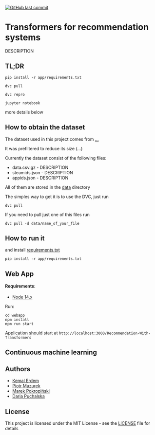 [![GitHub last commit](https://img.shields.io/github/last-commit/tugot17/Data-Science-Project-Template)](https://github.com/tugot17/Data-Science-Project-Template/)

# Transformers for recommendation systems

DESCRIPTION

## TL;DR

```
pip install -r app/requirements.txt
```

```
dvc pull
```

```
dvc repro
```

```
jupyter notebook
```

more details below

## How to obtain the dataset

The dataset used in this project comes from [...]()

It was prefiltered to reduce its size (...)

Currently the dataset consist of the following files:

* data.csv.gz - DESCRIPTION
* steamids.json - DESCRIPTION
* appids.json - DESCRIPTION

All of them are stored in the [data](data) directory

The simples way to get it is to use the DVC, just run 

```
dvc pull
```

If you need to pull just one of this files run

```
dvc pull -d data/name_of_your_file
```

## How to run it


and install [requirements.txt](app/requirements.txt)

```
pip install -r app/requirements.txt
```

## Web App

#### Requirements:
- [Node 14.x](https://nodejs.org/en/)

Run:
```
cd webapp
npm install
npm run start
```

Application should start at `http://localhost:3000/Recommendation-With-Transformers`

## Continuous machine learning


## Authors

* [Kemal Erdem](https://github.com/burnpiro)
* [Piotr Mazurek](https://github.com/tugot17)
* [Marek Pokropiński](https://github.com/MarekPokropinski)
* [Daria Puchalska](https://github.com/d4ria)

## License

This project is licensed under the MIT License - see the [LICENSE](LICENSE) file for details
